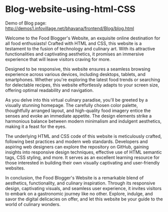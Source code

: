 # Blog-website-using-html-CSS

Demo of Blog page: http://demos1.infovillage.net/bhavana/frontend/Blog/blog.html

Welcome to the Food Blogger's Website, an exquisite online destination for all food enthusiasts! Crafted with HTML and CSS, this website is a testament to the fusion of technology and culinary art. With its attractive functionalities and captivating aesthetics, it promises an immersive experience that will leave visitors craving for more.

Designed to be responsive, this website ensures a seamless browsing experience across various devices, including desktops, tablets, and smartphones. Whether you're exploring the latest food trends or searching for delectable recipes, this website effortlessly adapts to your screen size, offering optimal readability and navigation.

As you delve into this virtual culinary paradise, you'll be greeted by a visually stunning homepage. The carefully chosen color palette, thoughtfully arranged layout, and high-quality food imagery entice the senses and evoke an immediate appetite. The design elements strike a harmonious balance between modern minimalism and indulgent aesthetics, making it a feast for the eyes.

The underlying HTML and CSS code of this website is meticulously crafted, following best practices and modern web standards. Developers and aspiring web designers can explore the repository on GitHub, gaining insights into responsive design techniques, effective use of HTML semantic tags, CSS styling, and more. It serves as an excellent learning resource for those interested in building their own visually captivating and user-friendly websites.

In conclusion, the Food Blogger's Website is a remarkable blend of aesthetics, functionality, and culinary inspiration. Through its responsive design, captivating visuals, and seamless user experience, it invites visitors to embark on a gastronomic journey like no other. Explore, indulge, and savor the digital delicacies on offer, and let this website be your guide to the world of culinary wonders.
